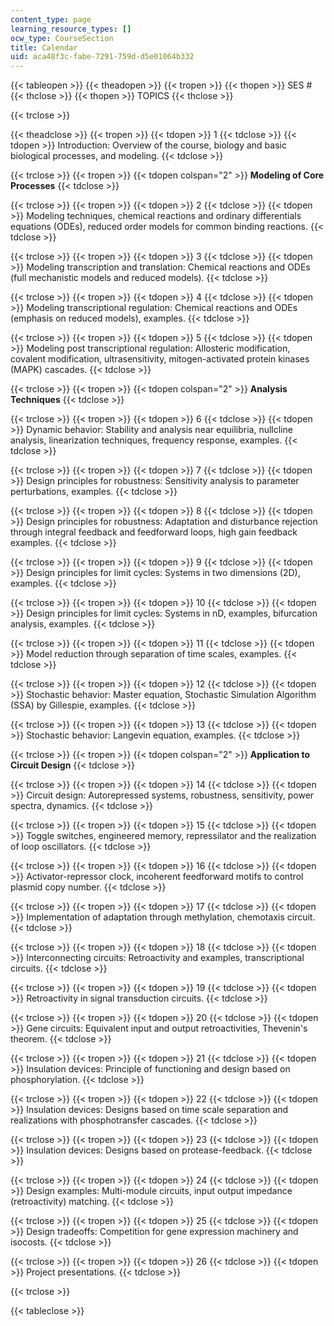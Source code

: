 ```yaml
---
content_type: page
learning_resource_types: []
ocw_type: CourseSection
title: Calendar
uid: aca48f3c-fabe-7291-759d-d5e01064b332
---
```


{{< tableopen >}}
{{< theadopen >}}
{{< tropen >}}
{{< thopen >}}
SES #
{{< thclose >}}
{{< thopen >}}
TOPICS
{{< thclose >}}

{{< trclose >}}

{{< theadclose >}}
{{< tropen >}}
{{< tdopen >}}
1
{{< tdclose >}}
{{< tdopen >}}
Introduction: Overview of the course, biology and basic biological processes, and modeling.
{{< tdclose >}}

{{< trclose >}}
{{< tropen >}}
{{< tdopen colspan="2" >}}
**Modeling of Core Processes**
{{< tdclose >}}

{{< trclose >}}
{{< tropen >}}
{{< tdopen >}}
2
{{< tdclose >}}
{{< tdopen >}}
Modeling techniques, chemical reactions and ordinary differentials equations (ODEs), reduced order models for common binding reactions.
{{< tdclose >}}

{{< trclose >}}
{{< tropen >}}
{{< tdopen >}}
3
{{< tdclose >}}
{{< tdopen >}}
Modeling transcription and translation: Chemical reactions and ODEs (full mechanistic models and reduced models).
{{< tdclose >}}

{{< trclose >}}
{{< tropen >}}
{{< tdopen >}}
4
{{< tdclose >}}
{{< tdopen >}}
Modeling transcriptional regulation: Chemical reactions and ODEs (emphasis on reduced models), examples.
{{< tdclose >}}

{{< trclose >}}
{{< tropen >}}
{{< tdopen >}}
5
{{< tdclose >}}
{{< tdopen >}}
Modeling post transcriptional regulation: Allosteric modification, covalent modification, ultrasensitivity, mitogen-activated protein kinases (MAPK) cascades.
{{< tdclose >}}

{{< trclose >}}
{{< tropen >}}
{{< tdopen colspan="2" >}}
**Analysis Techniques**
{{< tdclose >}}

{{< trclose >}}
{{< tropen >}}
{{< tdopen >}}
6
{{< tdclose >}}
{{< tdopen >}}
Dynamic behavior: Stability and analysis near equilibria, nullcline analysis, linearization techniques, frequency response, examples.
{{< tdclose >}}

{{< trclose >}}
{{< tropen >}}
{{< tdopen >}}
7
{{< tdclose >}}
{{< tdopen >}}
Design principles for robustness: Sensitivity analysis to parameter perturbations, examples.
{{< tdclose >}}

{{< trclose >}}
{{< tropen >}}
{{< tdopen >}}
8
{{< tdclose >}}
{{< tdopen >}}
Design principles for robustness: Adaptation and disturbance rejection through integral feedback and feedforward loops, high gain feedback examples.
{{< tdclose >}}

{{< trclose >}}
{{< tropen >}}
{{< tdopen >}}
9
{{< tdclose >}}
{{< tdopen >}}
Design principles for limit cycles: Systems in two dimensions (2D), examples.
{{< tdclose >}}

{{< trclose >}}
{{< tropen >}}
{{< tdopen >}}
10
{{< tdclose >}}
{{< tdopen >}}
Design principles for limit cycles: Systems in nD, examples, bifurcation analysis, examples.
{{< tdclose >}}

{{< trclose >}}
{{< tropen >}}
{{< tdopen >}}
11
{{< tdclose >}}
{{< tdopen >}}
Model reduction through separation of time scales, examples.
{{< tdclose >}}

{{< trclose >}}
{{< tropen >}}
{{< tdopen >}}
12
{{< tdclose >}}
{{< tdopen >}}
Stochastic behavior: Master equation, Stochastic Simulation Algorithm (SSA) by Gillespie, examples.
{{< tdclose >}}

{{< trclose >}}
{{< tropen >}}
{{< tdopen >}}
13
{{< tdclose >}}
{{< tdopen >}}
Stochastic behavior: Langevin equation, examples.
{{< tdclose >}}

{{< trclose >}}
{{< tropen >}}
{{< tdopen colspan="2" >}}
**Application to Circuit Design**
{{< tdclose >}}

{{< trclose >}}
{{< tropen >}}
{{< tdopen >}}
14
{{< tdclose >}}
{{< tdopen >}}
Circuit design: Autorepressed systems, robustness, sensitivity, power spectra, dynamics.
{{< tdclose >}}

{{< trclose >}}
{{< tropen >}}
{{< tdopen >}}
15
{{< tdclose >}}
{{< tdopen >}}
Toggle switches, engineered memory, repressilator and the realization of loop oscillators.
{{< tdclose >}}

{{< trclose >}}
{{< tropen >}}
{{< tdopen >}}
16
{{< tdclose >}}
{{< tdopen >}}
Activator-repressor clock, incoherent feedforward motifs to control plasmid copy number.
{{< tdclose >}}

{{< trclose >}}
{{< tropen >}}
{{< tdopen >}}
17
{{< tdclose >}}
{{< tdopen >}}
Implementation of adaptation through methylation, chemotaxis circuit.
{{< tdclose >}}

{{< trclose >}}
{{< tropen >}}
{{< tdopen >}}
18
{{< tdclose >}}
{{< tdopen >}}
Interconnecting circuits: Retroactivity and examples, transcriptional circuits.
{{< tdclose >}}

{{< trclose >}}
{{< tropen >}}
{{< tdopen >}}
19
{{< tdclose >}}
{{< tdopen >}}
Retroactivity in signal transduction circuits.
{{< tdclose >}}

{{< trclose >}}
{{< tropen >}}
{{< tdopen >}}
20
{{< tdclose >}}
{{< tdopen >}}
Gene circuits: Equivalent input and output retroactivities, Thevenin's theorem.
{{< tdclose >}}

{{< trclose >}}
{{< tropen >}}
{{< tdopen >}}
21
{{< tdclose >}}
{{< tdopen >}}
Insulation devices: Principle of functioning and design based on phosphorylation.
{{< tdclose >}}

{{< trclose >}}
{{< tropen >}}
{{< tdopen >}}
22
{{< tdclose >}}
{{< tdopen >}}
Insulation devices: Designs based on time scale separation and realizations with phosphotransfer cascades.
{{< tdclose >}}

{{< trclose >}}
{{< tropen >}}
{{< tdopen >}}
23
{{< tdclose >}}
{{< tdopen >}}
Insulation devices: Designs based on protease-feedback.
{{< tdclose >}}

{{< trclose >}}
{{< tropen >}}
{{< tdopen >}}
24
{{< tdclose >}}
{{< tdopen >}}
Design examples: Multi-module circuits, input output impedance (retroactivity) matching.
{{< tdclose >}}

{{< trclose >}}
{{< tropen >}}
{{< tdopen >}}
25
{{< tdclose >}}
{{< tdopen >}}
Design tradeoffs: Competition for gene expression machinery and isocosts.
{{< tdclose >}}

{{< trclose >}}
{{< tropen >}}
{{< tdopen >}}
26
{{< tdclose >}}
{{< tdopen >}}
Project presentations.
{{< tdclose >}}

{{< trclose >}}

{{< tableclose >}}